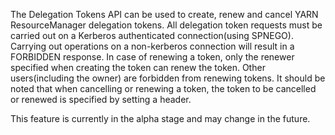 The Delegation Tokens API can be used to create, renew and cancel YARN ResourceManager delegation tokens. All delegation
token requests must be carried out on a Kerberos authenticated connection(using SPNEGO). Carrying out operations on a
non-kerberos connection will result in a FORBIDDEN response. In case of renewing a token, only the renewer specified
when creating the token can renew the token. Other users(including the owner) are forbidden from renewing tokens. It
should be noted that when cancelling or renewing a token, the token to be cancelled or renewed is specified by setting a
header.

This feature is currently in the alpha stage and may change in the future.

